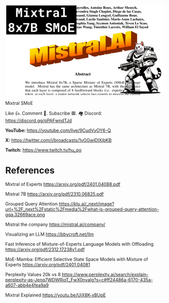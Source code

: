 ![](thumbnails/13.01.2024.png)

Mixtral SMoE

Like 👍. Comment 💬. Subscribe 🟥.
🏘 Discord: https://discord.gg/pPAFwndTJd

**YouTube:** https://youtube.com/live/9CudVyOY6-Q

**X:** https://twitter.com/i/broadcasts/1vOGwjDlXjbKB

**Twitch:** https://www.twitch.tv/hu_po


# References

Mixtral of Experts
https://arxiv.org/pdf/2401.04088.pdf

Mistral 7B
https://arxiv.org/pdf/2310.06825.pdf

Grouped Query Attention
https://klu.ai/_next/image?url=%2F_next%2Fstatic%2Fmedia%2Fwhat-is-grouped-query-attention-gqa.32669ace.png

Mistral the company
https://mistral.ai/company/

Visualizing an LLM
https://bbycroft.net/llm

Fast Inference of Mixture-of-Experts Language Models with Offloading
https://arxiv.org/pdf/2312.17238v1.pdf

MoE-Mamba: Efficient Selective State Space Models with Mixture of Experts
https://arxiv.org/pdf/2401.04081

Perplexity Values 20k vs 8
https://www.perplexity.ai/search/explain-perplexity-as-Jenq7WDWRiqT_FwX0nvalg?s=c#ff24486a-6170-435a-a607-abb4e4fea9a9

Mixtral Explained
https://youtu.be/UiX8K-xBUpE

